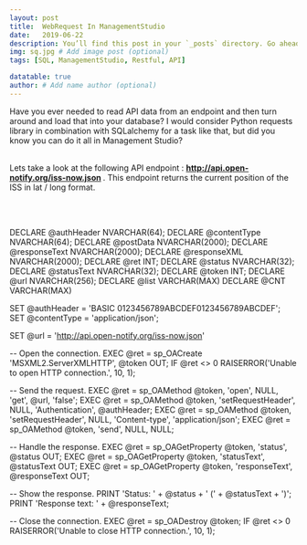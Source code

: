 ```yaml
---
layout: post
title:  WebRequest In ManagementStudio
date:   2019-06-22 
description: You’ll find this post in your `_posts` directory. Go ahead and edit it and re-build the site to see your changes. # Add post description (optional)
img: sq.jpg # Add image post (optional)
tags: [SQL, ManagementStudio, Restful, API]

datatable: true
author: # Add name author (optional)
---
```


Have you ever needed to read API data from an endpoint and then turn around and load that into your database? 
I would consider Python requests library in combination with SQLalchemy for a task like that, but did you know you can do it all in Management Studio?
<br>
<br>

Lets take a look at the following API endpoint : <strong > http://api.open-notify.org/iss-now.json </strong>.
This endpoint returns the current position of the ISS in lat / long format.

<br>
<br>


DECLARE @authHeader NVARCHAR(64);
DECLARE @contentType NVARCHAR(64);
DECLARE @postData NVARCHAR(2000);
DECLARE @responseText NVARCHAR(2000);
DECLARE @responseXML NVARCHAR(2000);
DECLARE @ret INT;
DECLARE @status NVARCHAR(32);
DECLARE @statusText NVARCHAR(32);
DECLARE @token INT;
DECLARE @url NVARCHAR(256);
DECLARE @list VARCHAR(MAX)
DECLARE @CNT VARCHAR(MAX)


SET @authHeader = 'BASIC 0123456789ABCDEF0123456789ABCDEF';
SET @contentType = 'application/json';

SET @url = 'http://api.open-notify.org/iss-now.json'

-- Open the connection.
EXEC @ret = sp_OACreate 'MSXML2.ServerXMLHTTP', @token OUT;
IF @ret <> 0 RAISERROR('Unable to open HTTP connection.', 10, 1);

-- Send the request.
EXEC @ret = sp_OAMethod @token, 'open', NULL, 'get', @url, 'false';
EXEC @ret = sp_OAMethod @token, 'setRequestHeader', NULL, 'Authentication', @authHeader;
EXEC @ret = sp_OAMethod @token, 'setRequestHeader', NULL, 'Content-type', 'application/json';
EXEC @ret = sp_OAMethod @token, 'send', NULL, NULL;

-- Handle the response.
EXEC @ret = sp_OAGetProperty @token, 'status', @status OUT;
EXEC @ret = sp_OAGetProperty @token, 'statusText', @statusText OUT;
EXEC @ret = sp_OAGetProperty @token, 'responseText', @responseText OUT;

-- Show the response.
PRINT 'Status: ' + @status + ' (' + @statusText + ')';
PRINT 'Response text: ' + @responseText;

-- Close the connection.
EXEC @ret = sp_OADestroy @token;
IF @ret <> 0 RAISERROR('Unable to close HTTP connection.', 10, 1);

